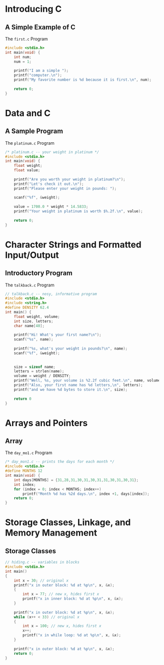 # Introducing C

## A Simple Example of C

The `first.c` Program

```c
#include <stdio.h>
int main(void) {
    int num;
    num = 1;
    
    printf("I am a simple ");
    printf("computer.\n");
    printf("My favorite number is %d because it is first.\n", num);
    
    return 0;
}
```

# Data and C

## A Sample Program

The `platinum.c` Program

```c
/* platinum.c -- your weight in platinum */
#include <stdio.h>
int main(void) {
    float weight;
    float value;
    
    printf("Are you worth your weight in platinum?\n");
    printf("Let's check it out.\n");
    printf("Please enter your weight in pounds: ");
    
    scanf("%f", &weight);
    
    value = 1700.0 * weight * 14.5833;
    printf("Your weight in platinum is worth $%.2f.\n", value);
    
    return 0;
}
```

# Character Strings and Formatted Input/Output

## Introductory Program

The `talkback.c` Program

```c
// talkback.c -- nosy, informative program
#include <stdio.h>
#include <string.h>
#define DENSITY 62.4
int main() {
    float weight, volume;
    int size, letters;
    char name[40];
    
    printf("Hi! What's your first name?\n");
    scanf("%s", name);
    
    printf("%s, what's your weight in pounds?\n", name);
    scanf("%f", &weight);
    
    
    size = sizeof name;
    letters = strlen(name);
    volume = weight / DENSITY;
    printf("Well, %s, your volume is %2.2f cubic feet.\n", name, volume);
    printf("Also, your first name has %d letters,\n", letters);
    printf("and we have %d bytes to store it.\n", size);
    
    return 0
}
```

# Arrays and Pointers

## Array

The `day_mo1.c` Program

```c
/* day_mon1.c -- prints the days for each month */
#include <stdio.h>
#define MONTHS 12
int main(void) {
    int days[MONTHS] = {31,28,31,30,31,30,31,31,30,31,30,31};
    int index;
    for (index = 0; index < MONTHS; index++)
        printf("Month %d has %2d days.\n", index +1, days[index]);
    return 0;
}
```



# Storage Classes, Linkage, and Memory Management

## Storage Classes

```c
// hiding.c -- variables in blocks
#include <stdio.h>
int main() 
{
    int x = 30; // original x
    printf("x in outer block: %d at %p\n", x, &x);
 	{
        int x = 77; // new x, hides first x
        printf("x in inner block: %d at %p\n", x, &x);
    }
    
    printf("x in outer block: %d at %p\n", x, &x);
    while (x++ < 33) // original x
    {
        int x = 100; // new x, hides first x
        x++;
        printf("x in while loop: %d at %p\n", x, &x);
    }
    
    printf("x in outer block: %d at %p\n", x, &x);  
    return 0;
}
```

